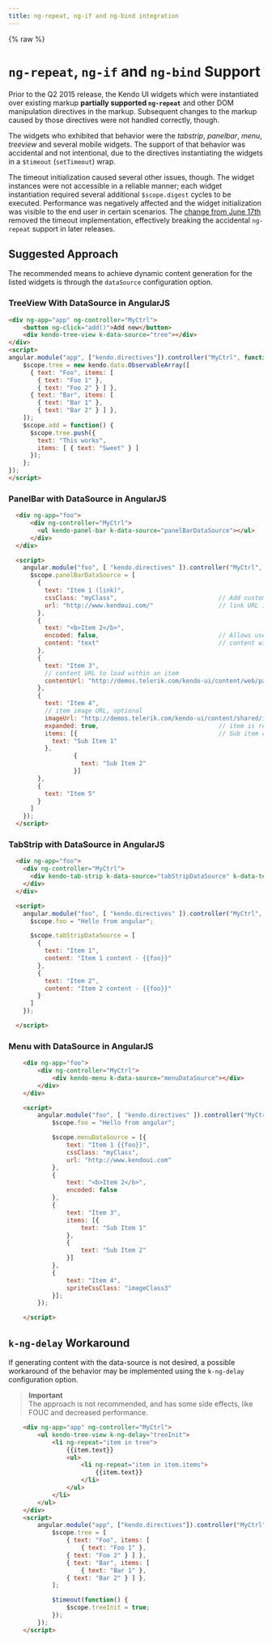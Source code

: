 ```yaml
---
title: ng-repeat, ng-if and ng-bind integration
---
```


{% raw %}


# `ng-repeat`, `ng-if` and `ng-bind` Support

Prior to the Q2 2015 release, the Kendo UI widgets which were instantiated over existing markup **partially supported `ng-repeat`** and other DOM manipulation directives in the markup. Subsequent changes to the markup caused by those directives were not handled correctly, though.

The widgets who exhibited that behavior were the *tabstrip*, *panelbar*, *menu*, *treeview* and several mobile widgets. The support of that behavior was accidental and not intentional, due to the directives instantiating the widgets in a `$timeout` (`setTimeout`) wrap.

The timeout initialization caused several other issues, though. The widget instances were not accessible in a reliable manner; each widget instantiation required several additional `$scope.digest` cycles to be executed.
Performance was negatively affected and the widget initialization was visible to the end user in certain scenarios. The [change from June 17th](https://github.com/telerik/kendo-ui-core/commit/0a4912ea9c14b2924d9914a5108ae2c2f636e4ed) removed the timeout implementation,
effectively breaking the accidental `ng-repeat` support in later releases.

## Suggested Approach

The recommended means to achieve dynamic content generation for the listed widgets is through the `dataSource` configuration option.

### TreeView With DataSource in AngularJS

```html
<div ng-app="app" ng-controller="MyCtrl">
    <button ng-click="add()">Add new</button>
    <div kendo-tree-view k-data-source="tree"></div>
</div>
<script>
angular.module("app", ["kendo.directives"]).controller("MyCtrl", function($scope) {
    $scope.tree = new kendo.data.ObservableArray([
      { text: "Foo", items: [
        { text: "Foo 1" },
        { text: "Foo 2" } ] },
      { text: "Bar", items: [
        { text: "Bar 1" },
        { text: "Bar 2" } ] },
    ]);
    $scope.add = function() {
      $scope.tree.push({
        text: "This works",
        items: [ { text: "Sweet" } ]
      });
    };
});
</script>
```

### PanelBar with DataSource in AngularJS
```html
  <div ng-app="foo">
      <div ng-controller="MyCtrl">
        <ul kendo-panel-bar k-data-source="panelBarDataSource"></ul>
      </div>
  </div>

  <script>
    angular.module("foo", [ "kendo.directives" ]).controller("MyCtrl", function($scope) {
      $scope.panelBarDataSource = [
        {
          text: "Item 1 (link)",
          cssClass: "myClass",                            // Add custom CSS class to the item, optional, added 2012 Q3 SP1.
          url: "http://www.kendoui.com/"                  // link URL if navigation is needed (optional)
        },
        {
          text: "<b>Item 2</b>",
          encoded: false,                                 // Allows use of HTML for item text
          content: "text"                                 // content within an item
        },
        {
          text: "Item 3",
          // content URL to load within an item
          contentUrl: "http://demos.telerik.com/kendo-ui/content/web/panelbar/ajax/ajaxContent1.html"
        },
        {
          text: "Item 4",
          // item image URL, optional
          imageUrl: "http://demos.telerik.com/kendo-ui/content/shared/icons/sports/baseball.png",
          expanded: true,                                 // item is rendered expanded
          items: [{                                       // Sub item collection.
            text: "Sub Item 1"
          },
                  {
                    text: "Sub Item 2"
                  }]
        },
        {
          text: "Item 5"
        }
      ]
    });
  </script>
```

### TabStrip with DataSource in AngularJS
```html
  <div ng-app="foo">
    <div ng-controller="MyCtrl">
      <div kendo-tab-strip k-data-source="tabStripDataSource" k-data-text-field="'text'" k-data-content-field="'content'"></div>
    </div>
  </div>

  <script>
    angular.module("foo", [ "kendo.directives" ]).controller("MyCtrl", function($scope) {
      $scope.foo = "Hello from angular";

      $scope.tabStripDataSource = [
        {
          text: "Item 1",
          content: "Item 1 content - {{foo}}"
        },
        {
          text: "Item 2",
          content: "Item 2 content - {{foo}}"
        }
      ]
    });

  </script>
```

### Menu with DataSource in AngularJS
```html
    <div ng-app="foo">
        <div ng-controller="MyCtrl">
            <div kendo-menu k-data-source="menuDataSource"></div>
        </div>
    </div>

    <script>
        angular.module("foo", [ "kendo.directives" ]).controller("MyCtrl", function($scope) {
            $scope.foo = "Hello from angular";

            $scope.menuDataSource = [{
                text: "Item 1 {{foo}}",
                cssClass: "myClass",
                url: "http://www.kendoui.com"
            },
            {
                text: "<b>Item 2</b>",
                encoded: false
            },
            {
                text: "Item 3",
                items: [{
                    text: "Sub Item 1"
                },
                {
                    text: "Sub Item 2"
                }]
            },
            {
                text: "Item 4",
                spriteCssClass: "imageClass3"
            }];
        });

    </script>
```

## `k-ng-delay` Workaround

If generating content with the data-source is not desired, a possible workaround of the behavior may be implemented using the `k-ng-delay` configuration option.

> **Important**  
> The approach is not recommended, and has some side effects, like FOUC and decreased performance.

```html
    <div ng-app="app" ng-controller="MyCtrl">
        <ul kendo-tree-view k-ng-delay="treeInit">
            <li ng-repeat="item in tree">
                {{item.text}}
                <ul>
                    <li ng-repeat="item in item.items">
                        {{item.text}}
                    </li>
                </ul>
            </li>
        </ul>
    </div>
    <script>
        angular.module("app", ["kendo.directives"]).controller("MyCtrl", function($scope, $timeout) {
            $scope.tree = [
                { text: "Foo", items: [
                    { text: "Foo 1" },
                { text: "Foo 2" } ] },
                { text: "Bar", items: [
                    { text: "Bar 1" },
                { text: "Bar 2" } ] },
            ];

            $timeout(function() {
                $scope.treeInit = true;
            });
        });
    </script>
```
